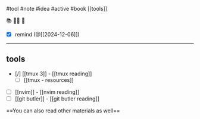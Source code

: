 #tool #note #idea #active #book
[[tools]]

📚 📘📗 🧰

- [x] remind (@[[2024-12-06]])
---
## tools

- [/] [[tmux 3]] - [[tmux reading]]
	- [ ] [[tmux - resources]]
- [ ] [[nvim]] - [[nvim reading]]
- [ ] [[git butler]] - [[git butler reading]]

==You can also read other materials as well==